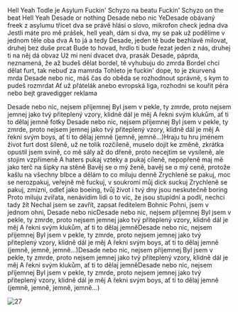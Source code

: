 Hell Yeah
Todle je Asylum
Fuckin' Schyzo na beatu
Fuckin' Schyzo on the beat
Hell Yeah
Desade or nothing
Desade nebo nic
YeDesade obávaný freek z asylumu třicet dva
se právě hlásí o slovo, mikrofon check jedna dva
Jestli máte pro mě prášek, hell yeah, dám si dva,
my se pak už podělíme v jednom těle oba dva
A to já a tedy Desade,
jeden tě bude bezhlavě milovat, druhej bez duše prcat
Bude to hovad, hrdlo ti bude řezat
jeden z nás, druhej ti na něj dá obvaz
Už mi není dvacet dva, prasák Desade, páprda,
neznamená, že až budeš dělat bordel, tě vyhubuju do zmrda
Bordel chci dělat furt, tak nebuď za mamrda
Tohleto je fuckin' dope, to je zkurvená mrda
Desade nebo nic, máš čas do oběda
se rozhodnout správně, s kym to pudeš rozmrdat
Ať už přátelák anebo evropská liga,
rozhodni se kouřit péra nebo bejt gravedigger
reklama

Desade nebo nic, nejsem příjemnej
Byl jsem v pekle, ty zmrde, proto nejsem jemnej
jako tvý přiteplený vzory, klidně dál je měj
A řekni svým klukům, ať ti to dělaj jemně
fotky
Desade nebo nic, nejsem příjemnej
Byl jsem v pekle, ty zmrde, proto nejsem jemnej
jako tvý přiteplený vzory, klidně dál je měj
A řekni svým boys, ať ti to dělaj jemně
(jemně, jemně...)Hraju tu hru jménem život furt dost šíleně,
už ne tolik rozčileně, muselo dojít ke změně,
zkrátka opustil jsem svině, co mě sály až do dřeně,
proto necejtim se vysíleně, ale stojim vzpřímeně
A haters pukaj vzteky a pukaj cíleně,
nepopřeně maj mě jako terč na šipky na stěně
Bavěj se o mý ženě, bavěj se o mý ceně,
protože kašlu na všechny blbce a dělám to co miluju denně
Zrychleně se pakuj, moc se nerozpakuj,
veřejně mě fuckuj, v soukromí můj dick suckuj
Zrychleně se pakuj, zmizni, odleť jako boeing,
tvůj život i tvý dny jsou neskutečně boring
Proto miluju zvířata, nenávidim lidi o to víc,
že jsou stupidní a podlí, nechci tady žít
Nechal jsem se zavřít, zapsat ředitelem Bohnic
Pohni, jsem v jednom ohni, Desade nebo nicDesade nebo nic, nejsem příjemnej
Byl jsem v pekle, ty zmrde, proto nejsem jemnej
jako tvý přiteplený vzory, klidně dál je měj
A řekni svým klukům, ať ti to dělaj jemněDesade nebo nic, nejsem příjemnej
Byl jsem v pekle, ty zmrde, proto nejsem jemnej
jako tvý přiteplený vzory, klidně dál je měj
A řekni svým boys, ať ti to dělaj jemně
(jemně, jemně, jemně...)Desade nebo nic, nejsem příjemnej
Byl jsem v pekle, ty zmrde, proto nejsem jemnej
jako tvý přiteplený vzory, klidně dál je měj
A řekni svým klukům, ať ti to dělaj jemněDesade nebo nic, nejsem příjemnej
Byl jsem v pekle, ty zmrde, proto nejsem jemnej
jako tvý přiteplený vzory, klidně dál je měj
A řekni svým boys, ať ti to dělaj jemně
(jemně, jemně, jemně, jemně...)


![27](https://user-images.githubusercontent.com/90242762/212367235-6faaf6ca-908d-4983-aaf4-c137caf8cac9.png)
